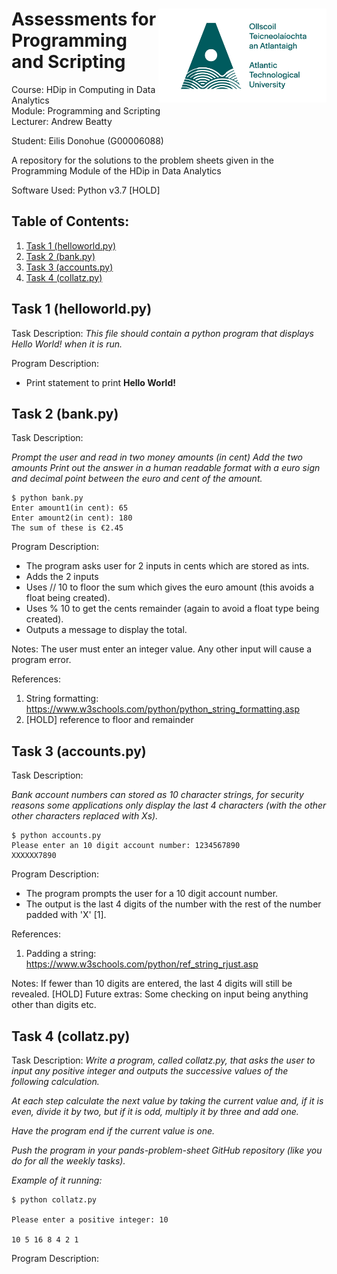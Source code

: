 
<h1><img align="right" height="150" src="img/ATU-Logo-Full-RGB-Green.jpg"> Assessments for Programming and Scripting 
</h1>
<p> 
Course: HDip in Computing in Data Analytics <br>
Module: Programming and Scripting <br>
Lecturer: Andrew Beatty
</p>

Student: Eilis Donohue (G00006088)

A repository for the solutions to the problem sheets given in the Programming Module of the HDip in Data Analytics 

Software Used: Python v3.7  [HOLD]


## Table of Contents:
1. [Task 1 (helloworld.py)](#task1)
2. [Task 2 (bank.py)](#task2)
3. [Task 3 (accounts.py)](#task3)
4. [Task 4 (collatz.py)](#task4)


## Task 1 (helloworld.py) <a id="task1"></a> 
Task Description:
<i> This file should contain a python program that displays Hello World! when it is run. </i>

Program Description:
 - Print statement to print **Hello World!**


## Task 2 (bank.py) <a id="task2"></a> 
Task Description:

<i> 
Prompt the user and read in two money amounts (in cent)
Add the two amounts
Print out the answer in a human readable format with a euro sign and decimal point between the euro and cent of the amount. </i>

```
$ python bank.py
Enter amount1(in cent): 65
Enter amount2(in cent): 180
The sum of these is €2.45
```

Program Description:
 - The program asks user for 2 inputs in cents which are stored as ints.
 - Adds the 2 inputs 
 - Uses // 10 to floor the sum which gives the euro amount (this avoids a float being created).
 - Uses % 10 to get the cents remainder (again to avoid a float type being created).
 - Outputs a message to display the total.

Notes:
The user must enter an integer value. Any other input will cause a program error.

 References:
 1. String formatting: https://www.w3schools.com/python/python_string_formatting.asp
 2. [HOLD] reference to floor and remainder

## Task 3 (accounts.py) <a id="task3"></a> 
Task Description:

<i>Bank account numbers can stored as 10 character strings, for security reasons some applications only display the last 4 characters (with the other other characters replaced with Xs).</i>

```
$ python accounts.py
Please enter an 10 digit account number: 1234567890
XXXXXX7890
```

Program Description:
  - The program prompts the user for a 10 digit account number.
  - The output is the last 4 digits of the number with the rest of the number padded with 'X' [1]. 
  

References:
1. Padding a string: https://www.w3schools.com/python/ref_string_rjust.asp


Notes:
If fewer than 10 digits are entered, the last 4 digits will still be revealed. 
    [HOLD] Future extras: Some checking on input being anything other than digits etc.

## Task 4 (collatz.py) <a id="task4"></a> 
Task Description:
<i> Write a program, called collatz.py, that asks the user to input any positive integer and outputs the successive values of the following calculation.

At each step calculate the next value by taking the current value and, if it is even, divide it by two, but if it is odd, multiply it by three and add one.

Have the program end if the current value is one.

Push the program in your pands-problem-sheet GitHub repository (like you do for all the weekly tasks).

Example of it running: </i> 
```
$ python collatz.py

Please enter a positive integer: 10

10 5 16 8 4 2 1
```
Program Description:

